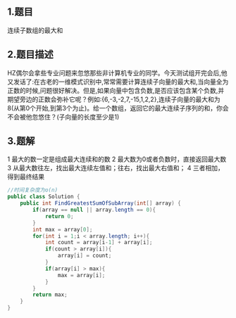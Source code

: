 ## 1.题目

连续子数组的最大和

## 2.题目描述

HZ偶尔会拿些专业问题来忽悠那些非计算机专业的同学。今天测试组开完会后,他又发话了:在古老的一维模式识别中,常常需要计算连续子向量的最大和,当向量全为正数的时候,问题很好解决。但是,如果向量中包含负数,是否应该包含某个负数,并期望旁边的正数会弥补它呢？例如:{6,-3,-2,7,-15,1,2,2},连续子向量的最大和为8(从第0个开始,到第3个为止)。给一个数组，返回它的最大连续子序列的和，你会不会被他忽悠住？(子向量的长度至少是1)

## 3.题解

1 最大的数一定是组成最大连续和的数
2 最大数为0或者负数时，直接返回最大数
3 从最大数往左，找出最大连续左值和；往右，找出最大右值和；
4 三者相加，得到最终结果

```java
//时间复杂度为o(n)
public class Solution {
    public int FindGreatestSumOfSubArray(int[] array) {
        if(array == null || array.length == 0){
            return 0;
        }
        int max = array[0];
        for(int i = 1;i < array.length; i++){
            int count = array[i-1] + array[i];
            if(count > array[i]){
                array[i] = count;
            }
            if(array[i] > max){
                max = array[i];
            }
        }
        return max;
    }
}
```

